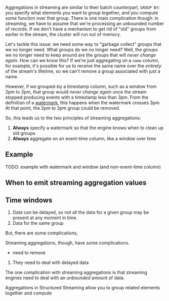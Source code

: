 Aggregations in streaming are similar to their batch counterpart, `GROUP BY`: you specify what elements you want to group together, and you compute some function over that group. There is one main complication though: in streaming, we have to assume that we're processing an unbounded number of records. If we don't have a mechanism to get rid of "old" groups from earlier in the stream, the cluster will run out of memory.

Let's tackle this issue: we need some way to "garbage collect" groups that we no longer need. What groups do we no longer need? Well, the groups we no longer need to keep around are the groups that will _never change again_. How can we know this? If we're just aggregating on a `name` column, for example, it's possible for us to receive the same name over the _entirety_ of the stream's lifetime, so we can't remove a group associated with just a name.

However, if we grouped-by a timestamp column, such as a window from 2pm to 3pm, that group would _never change again_ once the stream stopped producing events with a timestamp less than 3pm. From the definition of a [watermark](../concepts/watermarks.md), this happens when the watermark crosses 3pm. At that point, the 2pm to 3pm group could be removed.

So, this leads us to the two principles of streaming aggregations:

1. **Always** specify a watermark so that the engine knows when to clean up old groups
2. **Always** aggregate on an event-time column, like a window over time

## Example

TODO: example with watermark and window (and non-event-time column)

## When to emit streaming aggregation values



## Time windows




1. Data can be delayed, so not all the data for a given group may be present at any moment in time.
2. Data for the same group 


But, there are some complications, 

Streaming aggregations, though, have some complications. 

- need to remove

1. They need to deal with delayed data


The one complication with streaming aggregations is that streaming engines need to deal with an _unbounded_ amount of data. 

Aggregations in Structured Streaming allow you to group related elements together and compute
